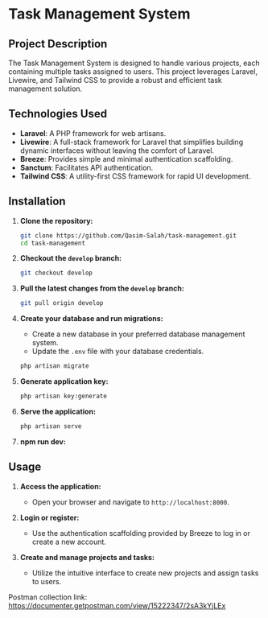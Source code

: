 # Task Management System

## Project Description

The Task Management System is designed to handle various projects, each containing multiple tasks assigned to users.
This project leverages Laravel, Livewire, and Tailwind CSS to provide a robust and efficient task management solution.

## Technologies Used

- **Laravel**: A PHP framework for web artisans.
- **Livewire**: A full-stack framework for Laravel that simplifies building dynamic interfaces without leaving the
  comfort of Laravel.
- **Breeze**: Provides simple and minimal authentication scaffolding.
- **Sanctum**: Facilitates API authentication.
- **Tailwind CSS**: A utility-first CSS framework for rapid UI development.

## Installation

1. **Clone the repository:**

    ```sh
    git clone https://github.com/Qasim-Salah/task-management.git
    cd task-management
    ```

2. **Checkout the `develop` branch:**

    ```sh
    git checkout develop
    ```

3. **Pull the latest changes from the `develop` branch:**

    ```sh
    git pull origin develop
    ```

4. **Create your database and run migrations:**

    - Create a new database in your preferred database management system.
    - Update the `.env` file with your database credentials.

    ```sh
    php artisan migrate
    ```

5. **Generate application key:**

    ```sh
    php artisan key:generate
    ```

6. **Serve the application:**

    ```sh
    php artisan serve
    ```
7. **npm run dev:**

## Usage

1. **Access the application:**
    - Open your browser and navigate to `http://localhost:8000`.

2. **Login or register:**
    - Use the authentication scaffolding provided by Breeze to log in or create a new account.

3. **Create and manage projects and tasks:**
    - Utilize the intuitive interface to create new projects and assign tasks to users.

Postman collection link: https://documenter.getpostman.com/view/15222347/2sA3kYjLEx

